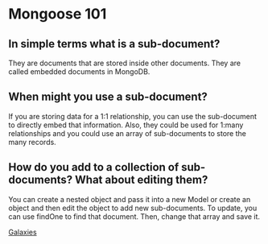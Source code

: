 # Mongoose 101
## In simple terms what is a sub-document?
They are documents that are stored inside other documents. They are called embedded documents in MongoDB.

## When might you use a sub-document?
If you are storing data for a 1:1 relationship, you can use the sub-document to directly embed that information. Also, they could be used for 1:many relationships and you could use an array of sub-documents to store the many records.

## How do you add to a collection of sub-documents? What about editing them?
You can create a nested object and pass it into a new Model or create an object and then edit the object to add new sub-documents. To update, you can use findOne to find that document. Then, change that array and save it.

[Galaxies](https://github.com/amanda-rice/galaxies)
